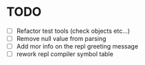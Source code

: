 # TODO

- [ ] Refactor test tools (check objects etc...)
- [ ] Remove null value from parsing
- [ ] Add mor info on the repl greeting message
- [ ] rework repl compiler symbol table
